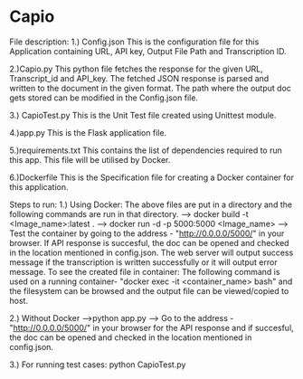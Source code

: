 # Capio
File description:
1.) Config.json
This is the configuration file for this Application containing URL, API key, Output File Path and Transcription ID. 

2.)Capio.py
This python file fetches the response for the given URL, Transcript_id and API_key. The fetched JSON response is parsed and written to the document in the given format. The path where the output doc gets stored can be modified in the Config.json file.

3.) CapioTest.py
This is the Unit Test file created using Unittest module. 

4.)app.py
This is the Flask application file.

5.)requirements.txt
This contains the list of dependencies required to run this app. This file will be utilised by Docker.

6.)Dockerfile
This is the Specification file for creating a Docker container for this application.

Steps to run:
1.) Using Docker:
The above files are put in a directory and the following commands are run in that directory.
--> docker build -t <Image_name>:latest .
--> docker run -d -p 5000:5000 <Image_name>
--> Test the container by going to the address - "http://0.0.0.0/5000/" in your browser. If API response is succesful, the doc can be opened and checked in the location mentioned in config.json.
The web server will output success message if the transcription is written successfully or it will output error message.
To see the created file in container:
The following command is used on a running container- "docker exec -it <container_name> bash" and the filesystem can be browsed and the output file can be viewed/copied to host.

2.) Without Docker
-->python app.py
--> Go to the address - "http://0.0.0.0/5000/" in your browser for the API response and if succesful, the doc can be opened and checked in the location mentioned in config.json.

3.) For running test cases:
python CapioTest.py
